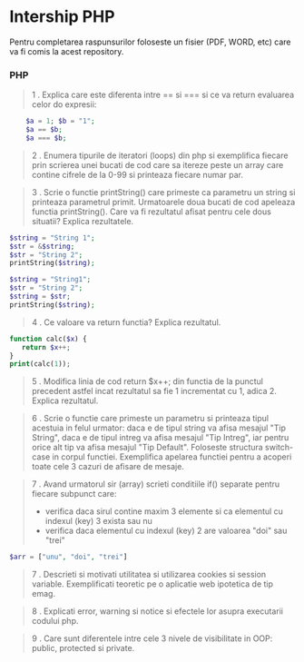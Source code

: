 # Intership PHP
Pentru completarea raspunsurilor foloseste un fisier (PDF, WORD, etc) care va fi comis la acest repository.

### PHP
> 1 . Explica care este diferenta intre == si === si ce va return evaluarea celor do expresii:
> 
```php
    $a = 1; $b = "1";
    $a == $b;
    $a === $b;
```
> 2 . Enumera tipurile de iteratori (loops) din php si exemplifica fiecare prin scrierea unei bucati de cod care sa itereze peste un array care contine cifrele de la 0-99 si printeaza fiecare numar par.

 > 3 . Scrie o functie printString() care primeste ca parametru un string si printeaza parametrul primit.
 Urmatoarele doua bucati de cod apeleaza functia printString(). Care va fi rezultatul afisat pentru cele dous situatii? Explica rezultatele.
> 
```php
$string = "String 1";
$str = &$string;
$str = "String 2";
printString($string);
```
```php
$string = "String1";
$str = "String 2";
$string = $str;
printString($string);
```
> 4 . Ce valoare va return functia? Explica rezultatul.
> 
```php
function calc($x) {
   return $x++;
}
print(calc(1));
```

> 5 . Modifica linia de cod return $x++; din functia de la punctul precedent astfel incat rezultatul sa fie 1 incrementat cu 1, adica 2. Explica rezultatul.

> 6 . Scrie o functie care primeste un parametru si printeaza tipul acestuia in felul urmator: daca e de tipul string va afisa mesajul "Tip String", daca e de tipul intreg va afisa mesajul "Tip Intreg", iar pentru orice alt tip va afisa mesajul "Tip Default". Foloseste structura switch-case in corpul functiei. Exemplifica apelarea functiei pentru a acoperi toate cele 3 cazuri de afisare de mesaje.

> 7 . Avand urmatorul sir (array) scrieti conditiile if() separate pentru fiecare subpunct care:
> -   verifica daca sirul contine maxim 3 elemente si ca elementul cu indexul (key) 3 exista sau nu
> -   verifica daca elementul cu indexul (key) 2 are valoarea "doi" sau "trei"
> 
```php
$arr = ["unu", "doi", "trei"]
```

> 7 . Descrieti si motivati utilitatea si utilizarea cookies si session variable. Exemplificati teoretic pe o aplicatie web ipotetica de tip emag.

> 8 . Explicati error, warning si notice si efectele lor asupra executarii codului php.

> 9 . Care sunt diferentele intre cele 3 nivele de visibilitate in OOP: public, protected si private.
